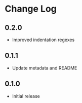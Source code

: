 # Change Log

## 0.2.0

- Improved indentation regexes

## 0.1.1

- Update metadata and README

## 0.1.0

- Initial release
